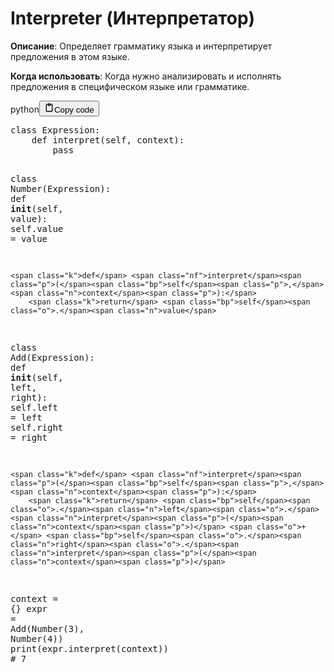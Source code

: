 <h1>Interpreter (Интерпретатор)</h1>
<p><strong>Описание</strong>: Определяет грамматику языка и интерпретирует предложения в этом языке.</p>
<p><strong>Когда использовать</strong>: Когда нужно анализировать и исполнять предложения в специфическом языке или грамматике.</p>
<div class="code_element"><div class="lang_line"><text>python</text><button class="copy_code_button" onclick="CopyCode(this)"><svg style="width: 1.2em;height: 1.2em;" aria-hidden="true" xmlns="http://www.w3.org/2000/svg" fill="none" viewBox="0 0 24 24"><path stroke="currentColor" stroke-linecap="round" stroke-linejoin="round" stroke-width="2" d="M15 4h3a1 1 0 0 1 1 1v15a1 1 0 0 1-1 1H6a1 1 0 0 1-1-1V5a1 1 0 0 1 1-1h3m0 3h6m-5-4v4h4V3h-4Z"/></svg><text>Copy code</text></button></div><div class="code language-python"><div class="highlight"><pre><span></span><span class="k">class</span> <span class="nc">Expression</span><span class="p">:</span>
    <span class="k">def</span> <span class="nf">interpret</span><span class="p">(</span><span class="bp">self</span><span class="p">,</span> <span class="n">context</span><span class="p">):</span>
        <span class="k">pass</span>

<span class="k">class</span> <span class="nc">Number</span><span class="p">(</span><span class="n">Expression</span><span class="p">):</span>
    <span class="k">def</span> <span class="fm">__init__</span><span class="p">(</span><span class="bp">self</span><span class="p">,</span> <span class="n">value</span><span class="p">):</span>
        <span class="bp">self</span><span class="o">.</span><span class="n">value</span> <span class="o">=</span> <span class="n">value</span>

    <span class="k">def</span> <span class="nf">interpret</span><span class="p">(</span><span class="bp">self</span><span class="p">,</span> <span class="n">context</span><span class="p">):</span>
        <span class="k">return</span> <span class="bp">self</span><span class="o">.</span><span class="n">value</span>

<span class="k">class</span> <span class="nc">Add</span><span class="p">(</span><span class="n">Expression</span><span class="p">):</span>
    <span class="k">def</span> <span class="fm">__init__</span><span class="p">(</span><span class="bp">self</span><span class="p">,</span> <span class="n">left</span><span class="p">,</span> <span class="n">right</span><span class="p">):</span>
        <span class="bp">self</span><span class="o">.</span><span class="n">left</span> <span class="o">=</span> <span class="n">left</span>
        <span class="bp">self</span><span class="o">.</span><span class="n">right</span> <span class="o">=</span> <span class="n">right</span>

    <span class="k">def</span> <span class="nf">interpret</span><span class="p">(</span><span class="bp">self</span><span class="p">,</span> <span class="n">context</span><span class="p">):</span>
        <span class="k">return</span> <span class="bp">self</span><span class="o">.</span><span class="n">left</span><span class="o">.</span><span class="n">interpret</span><span class="p">(</span><span class="n">context</span><span class="p">)</span> <span class="o">+</span> <span class="bp">self</span><span class="o">.</span><span class="n">right</span><span class="o">.</span><span class="n">interpret</span><span class="p">(</span><span class="n">context</span><span class="p">)</span>


<span class="n">context</span> <span class="o">=</span> <span class="p">{}</span>
<span class="n">expr</span> <span class="o">=</span> <span class="n">Add</span><span class="p">(</span><span class="n">Number</span><span class="p">(</span><span class="mi">3</span><span class="p">),</span> <span class="n">Number</span><span class="p">(</span><span class="mi">4</span><span class="p">))</span>
<span class="nb">print</span><span class="p">(</span><span class="n">expr</span><span class="o">.</span><span class="n">interpret</span><span class="p">(</span><span class="n">context</span><span class="p">))</span>  <span class="c1"># 7</span>
</pre></div></div></div>